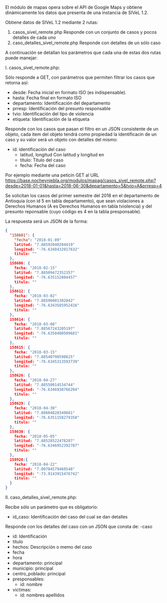 El módulo de mapas opera sobre el API de Google Maps y obtiene dinámicamente los datos que presenta de una instancia de SIVeL 1.2.

Obtiene datos de SIVeL 1.2 mediante 2 rutas:
1. casos_sivel_remote.php  Responde con un conjunto de casos y pocos detalles de cada uno
2. caso_detalles_sivel_remote.php Responde con detalles de un sólo caso

A continuación se detallan los parámetros que cada una de estas dos rutas puede manejar:

I. casos_sivel_remote.php:

Sólo responde a GET, con parámetros que permiten filtrar los casos que retorna así:

- desde: Fecha inicial en formato ISO (es indispensable).
- hasta: Fecha final en formato ISO 
- departamento:  Identificación del departamento 
- prresp: Identificación del presunto responsable
- tvio: Identificación del tipo de violencia
- etiqueta: Identificación de la etiqueta


Responde con los casos que pasan el filtro en un JSON consistente de un objeto, cada item del objeto tendrá como propiedad la identificacin de un caso y su valor será un objeto con detalles del mismo:
 - id: identificación del caso
   - latitud, longitud Con latitud y longitud en 
   - titulo: Titulo del caso
   - fecha: Fecha del caso

Por ejemplo mediante una peticin GET al URL https://base.nocheyniebla.org/modulos/mapag/casos_sivel_remote.php?desde=2018-01-01&hasta=2018-06-30&departamento=5&tvio=A&prresp=4

Se solicitan los casos del primer semestre del 2018 en el departamento de Antioquia (con id 5 en tabla departamento), que sean violaciones a Derechos Humanos (A es Derechos Humanos en tabla tviolencia) y del presunto reponsable (cuyo código es 4 en la tabla presponsable).

La respuesta será un JSON de la forma:

```JSON
{
  "158601": {
    "fecha": "2018-01-09"
    latitud: "7.88592040204419"
    longitud: "-76.6348432017632"
    titulo: ""
  },
  158606: {
    fecha: "2018-02-15"
    latitud: "7.88509472352357"
    longitud: "-76.635152884457"
    titulo: ""
  },
  158612: {
    fecha: "2018-03-02"
    latitud: "7.88596001302042"
    longitud: "-76.6343585952416"
    titulo: ""
  },
  158614: {
    fecha: "2018-03-08"
    latitud: "7.88567243205197"
    longitud: "-76.6350480509681"
    titulo: ""
  }, 
  158615: {
    fecha: "2018-03-15"
    latitud: "7.88540798598625"
    longitud: "-76.6345313593739"
    titulo: ""
  }, 
  158626: {
    fecha: "2018-04-27"
    latitud: "7.88550014534744"
    longitud: "-76.6346938766204"
    titulo: ""
  },
  158629: {
    fecha: "2018-04-30"
    latitud: "7.88604828340681"
    longitud: "-76.6351158279358"
    titulo: ""
  },
  158630: {
    fecha: "2018-05-05"
    latitud: "7.88528522478287"
    longitud: "-76.6346952392787"
    titulo: ""
  },
  158926:{ 
    fecha: "2018-04-22"
    latitud: "7.00784579460548"
    longitud: "-73.9143915476742"
    titulo: ""
  }
}
```

II. caso_detalles_sivel_remote.php:

Recibe sólo un parámetro que es obligatorio:
- id_caso: Identificación del caso del cual se dan detalles

Responde con los detalles del caso con un JSON que consta de:
-caso
  - id: Identificación
  - titulo
  - hechos: Descripción o memo del caso
  - fecha
  - hora 
  - departamento: principal
  - municipio: principal
  - centro_poblado: principal
  - presponsables:
    - id: nombre
  - victimas:
    - id: nombres apellidos
    
  
